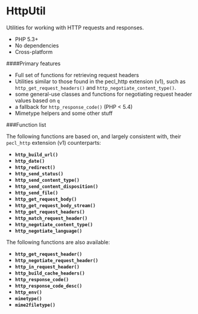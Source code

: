 HttpUtil
========

Utilities for working with HTTP requests and responses.

 * PHP 5.3+
 * No dependencies
 * Cross-platform

####Primary features
 * Full set of functions for retrieving request headers
 * Utilities similar to those found in the pecl_http extension (v1), such as `http_get_request_headers()` and `http_negotiate_content_type()`.
 * some general-use classes and functions for negotiating request header values based on `q`
 * a fallback for `http_response_code()` (PHP < 5.4)
 * Mimetype helpers and some other stuff

###Function list

The following functions are based on, and largely consistent with, their `pecl_http` extension (v1) counterparts:
 
 * __`http_build_url()`__
 * __`http_date()`__
 * __`http_redirect()`__
 * __`http_send_status()`__
 * __`http_send_content_type()`__
 * __`http_send_content_disposition()`__
 * __`http_send_file()`__
 * __`http_get_request_body()`__
 * __`http_get_request_body_stream()`__
 * __`http_get_request_headers()`__
 * __`http_match_request_header()`__
 * __`http_negotiate_content_type()`__
 * __`http_negotiate_language()`__

The following functions are also available:

 * __`http_get_request_header()`__
 * __`http_negotiate_request_header()`__
 * __`http_in_request_header()`__
 * __`http_build_cache_headers()`__
 * __`http_response_code()`__
 * __`http_response_code_desc()`__
 * __`http_env()`__
 * __`mimetype()`__
 * __`mime2filetype()`__

